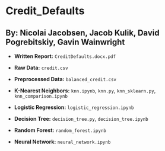 # Credit_Defaults

## By: Nicolai Jacobsen, Jacob Kulik, David Pogrebitskiy, Gavin Wainwright

- **Written Report:** `CreditDefaults.docx.pdf`

- **Raw Data:** `credit.csv`

- **Preprocessed Data:** `balanced_credit.csv`

- **K-Nearest Neighbors:** `knn.ipynb`, `knn.py`, `knn_sklearn.py`, `knn_comparison.ipynb`
- **Logistic Regression:** `logistic_regression.ipynb`
- **Decision Tree:** `decision_tree.py`, `decision_tree.ipynb`
- **Random Forest:** `random_forest.ipynb`
- **Neural Network:** `neural_network.ipynb`
